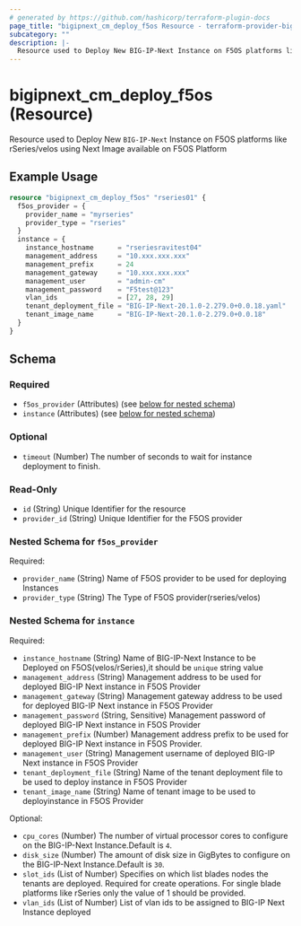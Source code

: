 ```yaml
---
# generated by https://github.com/hashicorp/terraform-plugin-docs
page_title: "bigipnext_cm_deploy_f5os Resource - terraform-provider-bigipnext"
subcategory: ""
description: |-
  Resource used to Deploy New BIG-IP-Next Instance on F5OS platforms like rSeries/velos using Next Image available on F5OS Platform
---
```


# bigipnext_cm_deploy_f5os (Resource)

Resource used to Deploy New `BIG-IP-Next` Instance on F5OS platforms like rSeries/velos using Next Image available on F5OS Platform

## Example Usage

```terraform
resource "bigipnext_cm_deploy_f5os" "rseries01" {
  f5os_provider = {
    provider_name = "myrseries"
    provider_type = "rseries"
  }
  instance = {
    instance_hostname      = "rseriesravitest04"
    management_address     = "10.xxx.xxx.xxx"
    management_prefix      = 24
    management_gateway     = "10.xxx.xxx.xxx"
    management_user        = "admin-cm"
    management_password    = "F5test@123"
    vlan_ids               = [27, 28, 29]
    tenant_deployment_file = "BIG-IP-Next-20.1.0-2.279.0+0.0.18.yaml"
    tenant_image_name      = "BIG-IP-Next-20.1.0-2.279.0+0.0.18"
  }
}
```

<!-- schema generated by tfplugindocs -->
## Schema

### Required

- `f5os_provider` (Attributes) (see [below for nested schema](#nestedatt--f5os_provider))
- `instance` (Attributes) (see [below for nested schema](#nestedatt--instance))

### Optional

- `timeout` (Number) The number of seconds to wait for instance deployment to finish.

### Read-Only

- `id` (String) Unique Identifier for the resource
- `provider_id` (String) Unique Identifier for the F5OS provider

<a id="nestedatt--f5os_provider"></a>
### Nested Schema for `f5os_provider`

Required:

- `provider_name` (String) Name of F5OS provider to be used for deploying Instances
- `provider_type` (String) The Type of F5OS provider(rseries/velos)


<a id="nestedatt--instance"></a>
### Nested Schema for `instance`

Required:

- `instance_hostname` (String) Name of BIG-IP-Next Instance to be Deployed on F5OS(velos/rSeries),it should be `unique` string value
- `management_address` (String) Management address to be used for deployed BIG-IP Next instance in F5OS Provider
- `management_gateway` (String) Management gateway address to be used for deployed BIG-IP Next instance in F5OS Provider
- `management_password` (String, Sensitive) Management password of deployed BIG-IP Next instance in F5OS Provider
- `management_prefix` (Number) Management address prefix to be used for deployed BIG-IP Next instance in F5OS Provider.
- `management_user` (String) Management username of deployed BIG-IP Next instance in F5OS Provider
- `tenant_deployment_file` (String) Name of the tenant deployment file to be used to deploy instance in F5OS Provider
- `tenant_image_name` (String) Name of tenant image to be used to deployinstance in F5OS Provider

Optional:

- `cpu_cores` (Number) The number of virtual processor cores to configure on the BIG-IP-Next Instance.Default is `4`.
- `disk_size` (Number) The amount of disk size in GigBytes to configure on the BIG-IP-Next Instance.Default is `30`.
- `slot_ids` (List of Number) Specifies on which list blades nodes the tenants are deployed.
Required for create operations.
For single blade platforms like rSeries only the value of 1 should be provided.
- `vlan_ids` (List of Number) List of vlan ids to be assigned to BIG-IP Next Instance deployed
